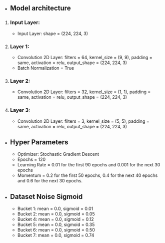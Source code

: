   - ## Model architecture
  
  1. ### Input Layer:
  
     - Input Layer: shape = (224, 224, 3)
  
  2. ### Layer 1:
     - Convolution 2D Layer: filters = 64, kernel_size = (9, 9), padding = same, activation = relu, output_shape = (224, 224, 3)
     - Batch Normalization = True
     
  3. ### Layer 2:
     - Convolution 2D Layer: filters = 32, kernel_size = (1, 1), padding = same, activation = relu, output_shape = (224, 224, 3)
  
  4. ### Layer 3:
     - Convolution 2D Layer: filters = 3, kernel_size = (5, 5), padding = same, activation = relu, output_shape = (224, 224, 3)


  - ## Hyper Parameters
    - Optimizer: Stochastic Gradient Descent
    - Epochs = 120
    - Learning Rate = 0.01 for the first 90 epochs and 0.001 for the next 30 epochs
    - Momentum = 0.2 for the first 50 epochs, 0.4 for the next 40 epochs and 0.6 for the next 30 epochs.
    
  
  - ## Dataset Noise Sigmoid
    - Bucket 1: mean = 0.0, sigmoid = 0.01
    - Bucket 2: mean = 0.0, sigmoid = 0.05
    - Bucket 4: mean = 0.0, sigmoid = 0.12
    - Bucket 5: mean = 0.0, sigmoid = 0.35
    - Bucket 6: mean = 0.0, sigmoid = 0.50
    - Bucket 7: mean = 0.0, sigmoid = 0.74


